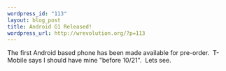 ```yaml
--- 
wordpress_id: "113"
layout: blog_post
title: Android G1 Released!
wordpress_url: http://wrevolution.org/?p=113
---
```

The first Android based phone has been made available for pre-order.  T-Mobile says I should have mine "before 10/21".  Lets see.
